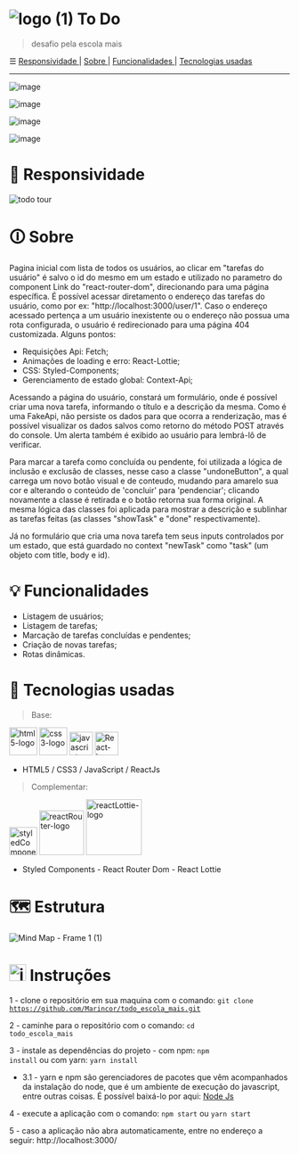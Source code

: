 #  ![logo (1)](https://user-images.githubusercontent.com/84210050/141192520-19499946-ae4a-4f67-8b0e-d42fccee7c03.png) To Do

> desafio pela escola mais



☰ <a href="https://github.com/Marincor/todo_escola_mais/#-responsividade"> Responsividade </a> | <a href="https://github.com/Marincor/todo_escola_mais/#-sobre"> Sobre </a> | <a href="https://github.com/Marincor/todo_escola_mais/#-funcionalidades"> Funcionalidades </a> | <a href="https://github.com/Marincor/todo_escola_mais/#-tecnologias-usadas"> Tecnologias usadas </a>

<hr/>

![image](https://user-images.githubusercontent.com/84210050/141193011-d57ff5a4-69e8-4853-a683-270c81b717c8.png)

![image](https://user-images.githubusercontent.com/84210050/141192809-66118dbc-22e6-485a-8a45-b519d9640607.png)

![image](https://user-images.githubusercontent.com/84210050/141192949-d497d884-7597-4c8a-8f94-137e0856b636.png)

![image](https://user-images.githubusercontent.com/84210050/141193112-f3b9b15f-a522-448c-8f93-e157f1b2e31f.png)


#  📱 Responsividade


![todo tour](https://user-images.githubusercontent.com/84210050/141193621-5c6da59f-134b-4a38-9573-8339868894c9.gif)



# 🛈 Sobre

Pagina inicial com lista de todos os usuários, ao clicar em "tarefas do usuário" é salvo o id do mesmo em um estado e utilizado no parametro do component Link do "react-router-dom", direcionando para uma página específica. É possível acessar diretamento o endereço das tarefas do usuário, como por ex: "http://localhost:3000/user/1". Caso o endereço acessado pertença a um usuário inexistente ou o endereço não possua uma rota configurada, o usuário é redirecionado para uma página 404 customizada.
Alguns pontos:

- Requisições Api: Fetch;
- Animações de loading e erro: React-Lottie;
- CSS: Styled-Components;
- Gerenciamento de estado global: Context-Api;
 
 Acessando a página do usuário, constará um formulário, onde é possível criar uma nova tarefa, informando o título e a descrição da mesma. Como é uma FakeApi, não persiste os dados para que ocorra a renderização, mas é possível visualizar os dados salvos como retorno do método POST através do console. Um alerta também é exibido ao usuário para lembrá-lô de verificar. 
 
 Para marcar a tarefa como concluída ou pendente, foi utilizada a lógica de inclusão e exclusão de classes, nesse caso a classe "undoneButton", a qual carrega um novo botão visual e de conteudo, mudando para amarelo sua cor e alterando o conteúdo de 'concluir' para 'pendenciar'; clicando novamente a classe é retirada e o botão retorna sua forma original. A mesma lógica das classes foi aplicada para mostrar a descrição e sublinhar as tarefas feitas (as classes "showTask" e "done" respectivamente).
 
 Já no formulário que cria uma nova tarefa tem seus inputs controlados por um estado, que está guardado no context "newTask" como "task" (um objeto com title, body e id).



# 💡 Funcionalidades

- Listagem de usuários;
- Listagem de tarefas;
- Marcação de tarefas concluídas e pendentes;
- Criação de novas tarefas;
- Rotas dinâmicas.

# 🚀 Tecnologias usadas

> Base:

 <img  width='50px'  src='https://user-images.githubusercontent.com/84210050/132043336-d48a162f-c7f0-42a2-825d-96d0d3cf1998.png' alt='html5-logo' /> <img  width='50px'  src='https://user-images.githubusercontent.com/84210050/132043720-b43a7f9f-a5d3-4f31-99d8-28405783bd6b.png' alt='css3-logo' /> <img  width='42px'  src='https://cdn.worldvectorlogo.com/logos/logo-javascript.svg' alt='javascript-logo' />  <img  width='42px'  src="https://camo.githubusercontent.com/accac71d5d4e61a129dc89eaac39d1c4c5437c44e18e085c2834a4297613ef50/68747470733a2f2f63646e2e776f726c64766563746f726c6f676f2e636f6d2f6c6f676f732f72656163742d322e737667" alt='React-logo' /> 


- HTML5 / CSS3 /  JavaScript  / ReactJs


> Complementar:

 <img  width='50px'  src='https://cdn.worldvectorlogo.com/logos/styled-components-1.svg' alt='styledComponents-logo'/>   <img  width='80px' src='https://seeklogo.com/images/R/react-router-logo-AB5BFB638F-seeklogo.com.png'  alt='reactRouter-logo' />     <img  width='100px' src='https://user-images.githubusercontent.com/84210050/132045800-c876540d-b0ce-495f-9898-7bf26963b111.png' alt='reactLottie-logo'/>
   
   - Styled Components  -  React Router Dom -  React Lottie 

# 🗺️ Estrutura 


![Mind Map - Frame 1 (1)](https://user-images.githubusercontent.com/84210050/141203549-9d500250-f7be-4c4f-ab3e-3b81334ce034.jpg)


# <img src="https://user-images.githubusercontent.com/84210050/141196999-85230390-c3dd-4e69-b0e0-05d1a07cfbed.png" alt="instruction-icon" width="30px" /> Instruções

1 - clone o repositório em sua maquina com o comando: <code>git clone https://github.com/Marincor/todo_escola_mais.git</code>

2 - caminhe para o repositório com o comando: <code>cd todo_escola_mais</code>

3 - instale as dependências do projeto - com npm: <code>npm install</code> ou com yarn: <code>yarn install</code>

 -  3.1 - yarn e npm são gerenciadores de pacotes que vêm acompanhados da instalação do node, que é um ambiente de execução do javascript, entre outras coisas. É possível baixá-lo por aqui: <a href="https://nodejs.org/en/">Node Js </a>

4 - execute a aplicação com o comando: <code>npm start</code> ou <code>yarn start</code>

5 - caso a aplicação não abra automaticamente, entre no endereço a seguir: http://localhost:3000/
